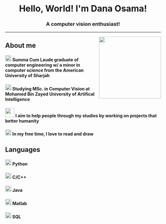 <h1 align="center">Hello, World! I'm Dana Osama!</h1>
<h3 align="center">A computer vision enthusiast!</h3>

---

<img align="right" src="https://thumbs.gfycat.com/FreeRealChicken-max-1mb.gif" width="200" />

## About me

#### <img src="https://slackmojis.com/emojis/32795-graduation_knuddels/download" width="20"/> Summa Cum Laude graduate of computer engineering w/ a minor in computer science from the American University of Sharjah
#### <img src="https://emojis.slackmojis.com/emojis/images/1643516557/25961/computer.gif?1643516557" width="20"/> Studying MSc. in Computer Vision at Mohamed Bin Zayed University of Artifical Intelligence
#### <img src="https://emojis.slackmojis.com/emojis/images/1643515450/14708/community.gif?1643515450" width="30"/> I aim to help people through my studies by working on projects that better humanity
#### <img src="https://emojis.slackmojis.com/emojis/images/1643515788/18056/reading.gif?1643515788" width="20"/> In my free time, I love to read and draw


## Languages
#### <img src="https://slackmojis.com/emojis/57812-python_dumb/download" width="20"/> Python
#### <img src="https://emojis.slackmojis.com/emojis/images/1638872568/50513/cpp_swag.gif?1638872568" width="20"/> C/C++
#### <img src="https://emojis.slackmojis.com/emojis/images/1646289761/55039/java.png?1646289761" width="20"/> Java
#### <img src="https://emojis.slackmojis.com/emojis/images/1643515135/11516/matlab.png?1643515135" width="20"/> Matlab
#### <img src="https://slackmojis.com/emojis/596-database/download" width="20"/> SQL
